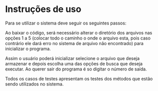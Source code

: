 # Instruções de uso

Para se utilizar o sistema deve seguir os seguintes passos:

Ao baixar o código, será necessário alterar o diretório dos arquivos nas opções 1 a 5 (colocar todo o caminho o onde o arquivo esta, pois caso contrário ele dará erro no sistema de arquivo não encontrado) para inicializar o programa.

Assim o usuário poderá inicializar selecione o arquivo que deseja armazenar e depois escolha uma das opções de busca que deseja executar. Ao querer sair do programa é so digitar o número de saída.

Todos os casos de testes apresentam os testes dos métodos que estão sendo utilizados no sistema.
